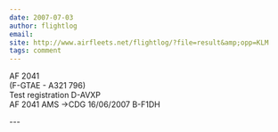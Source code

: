 ```yaml
---
date: 2007-07-03
author: flightlog
email: 
site: http://www.airfleets.net/flightlog/?file=result&amp;opp=KLM
tags: comment
---
```


<p>
AF 2041 	<br/>
(F-GTAE - A321 796)<br/>
Test registration D-AVXP<br/>
AF 2041 AMS ->CDG 16/06/2007 B-F1DH<br/>
</p>
---